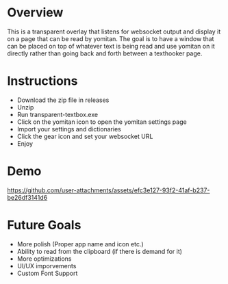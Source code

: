 # Overview
This is a transparent overlay that listens for websocket output and display it on a page that can be read by yomitan. The goal is to have a window that can be placed on top of whatever text is being read and use yomitan on it directly rather than going back and forth between a texthooker page.

# Instructions
- Download the zip file in releases
- Unzip
- Run transparent-textbox.exe
- Click on the yomitan icon to open the yomitan settings page
- Import your settings and dictionaries
- Click the gear icon and set your websocket URL
- Enjoy

# Demo


https://github.com/user-attachments/assets/efc3e127-93f2-41af-b237-be26df3141d6



# Future Goals
- More polish (Proper app name and icon etc.)
- Ability to read from the clipboard (if there is demand for it)
- More optimizations
- UI/UX imporvements
- Custom Font Support
